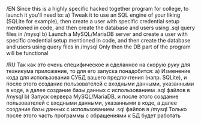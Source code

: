 /EN
Since this is a highly specific hacked together program for college, to launch it you'll need to:
a) Tweak it to use an SQL engine of your liking (SQLite for example), then create a user with specific credential setup mentioned in code, and then create the database and users using .sql query files in /mysql
b) Launch a MySQL/MariaDB server and create a user with specific credential setup mentioned in code, and then create the database and users using query files in /mysql
Only then the DB part of the program will be functional

/RU
Так как это очень специфическое и сделанное на скорую руку для техникума приложение, то для его запуска понадобится:
а) Изменение кода для использования СУБД вашего предпочтения (напр. SQLite), и после этого создание пользователей с входными данными, указанными в коде, а далее создание базы данных с использованием .sql файлов в /mysql
b) Запуск сервера MySQL/MariaDB, и после этого создание пользователей с входными данными, указанными в коде, а далее создание базы данных с использованием .sql файлов в /mysql
Только после этого часть программы с обращениями к БД будет работать
